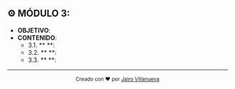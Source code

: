 ## ⚙️ MÓDULO 3:

- **OBJETIVO**: 
- **CONTENIDO**:
  - 3.1. ** **:
  - 3.2. ** **:
  - 3.3. ** **:

---

<p align="center">
  <sub>Creado con ❤️ por <a href="https://github.com/jvillanuevatoledo">Jairo Villanueva</a></sub>
</p>
